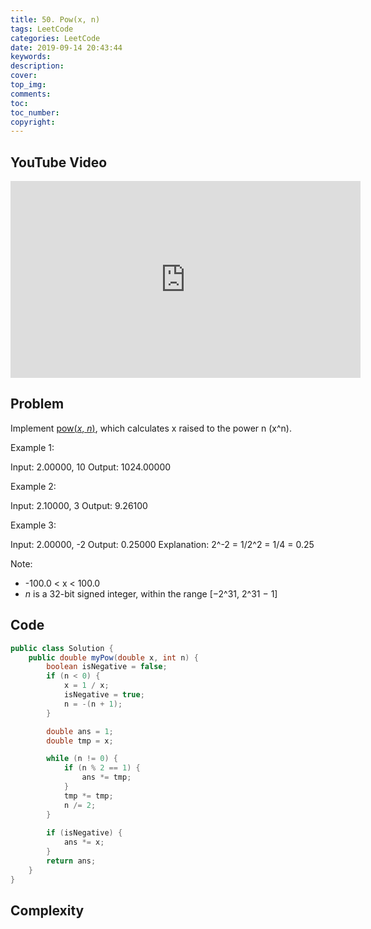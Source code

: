 ```yaml
---
title: 50. Pow(x, n)
tags: LeetCode
categories: LeetCode
date: 2019-09-14 20:43:44
keywords:
description:
cover:
top_img:
comments:
toc:
toc_number:
copyright:
---
```

## YouTube Video
<iframe width="560" height="315" src="https://www.youtube.com/embed/QWphd0kFVh4" frameborder="0" allow="accelerometer; autoplay; encrypted-media; gyroscope; picture-in-picture" allowfullscreen></iframe>

## Problem
Implement [pow(*x*, *n*)](http://www.cplusplus.com/reference/valarray/pow/), which calculates x raised to the power n (x^n).

Example 1:

Input: 2.00000, 10
Output: 1024.00000

Example 2:

Input: 2.10000, 3
Output: 9.26100

Example 3:

Input: 2.00000, -2
Output: 0.25000
Explanation: 2^-2 = 1/2^2 = 1/4 = 0.25

Note:

* -100.0 < x < 100.0
* *n* is a 32-bit signed integer, within the range [−2^31, 2^31 − 1]


## Code
```java
public class Solution {
    public double myPow(double x, int n) {
        boolean isNegative = false;
        if (n < 0) {
            x = 1 / x;
            isNegative = true;
            n = -(n + 1);
        }

        double ans = 1;
        double tmp = x; 

        while (n != 0) {
            if (n % 2 == 1) {
                ans *= tmp;
            }
            tmp *= tmp;
            n /= 2;
        }
        
        if (isNegative) {
            ans *= x;
        }
        return ans;
    }
}
```

## Complexity
